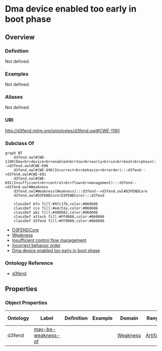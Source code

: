 # Dma device enabled too early in boot phase

## Overview

### Definition
Not defined.

### Examples
Not defined.

### Aliases
Not defined.

### URI
http://d3fend.mitre.org/ontologies/d3fend.owl#CWE-1190

### Subclass Of
```mermaid
graph BT
    d3fend.owl#CWE-1190(Dma<br>device<br>enabled<br>too<br>early<br>in<br>boot<br>phase):::d3fend-->d3fend.owl#CWE-696
    d3fend.owl#CWE-696(Incorrect<br>behavior<br>order):::d3fend-->d3fend.owl#CWE-691
    d3fend.owl#CWE-691(Insufficient<br>control<br>flow<br>management):::d3fend-->d3fend.owl#Weakness
    d3fend.owl#Weakness(Weakness):::d3fend-->d3fend.owl#D3FENDCore
    d3fend.owl#D3FENDCore(D3FENDCore):::d3fend
    
    classDef bfo fill:#97c1fb,color:#060606
    classDef cco fill:#e4c51e,color:#060606
    classDef abi fill:#48DD82,color:#060606
    classDef attack fill:#FF0000,color:#060606
    classDef d3fend fill:#FF0000,color:#060606
```

- [D3FENDCore](/docs/ontology/reference/model/D3FENDCore/D3FENDCore.md)
- [Weakness](/docs/ontology/reference/model/D3FENDCore/Weakness/Weakness.md)
- [Insufficient control flow management](/docs/ontology/reference/model/D3FENDCore/Weakness/Insufficient%20control%20flow%20management/Insufficient%20control%20flow%20management.md)
- [Incorrect behavior order](/docs/ontology/reference/model/D3FENDCore/Weakness/Insufficient%20control%20flow%20management/Incorrect%20behavior%20order/Incorrect%20behavior%20order.md)
- [Dma device enabled too early in boot phase](/docs/ontology/reference/model/D3FENDCore/Weakness/Insufficient%20control%20flow%20management/Incorrect%20behavior%20order/Dma%20device%20enabled%20too%20early%20in%20boot%20phase/Dma%20device%20enabled%20too%20early%20in%20boot%20phase.md)


### Ontology Reference
- [d3fend](http://d3fend.mitre.org/ontologies/d3fend.owl#)

## Properties
### Object Properties
| Ontology | Label | Definition | Example | Domain | Range | Inverse Of |
|----------|-------|------------|---------|--------|-------|------------|
| d3fend | [may-be-weakness-of](http://d3fend.mitre.org/ontologies/d3fend.owl#may-be-weakness-of) |  |  | [Weakness](/docs/ontology/reference/model/D3FENDCore/Weakness/Weakness.md) | [Artifact](/docs/ontology/reference/model/D3FENDCore/Artifact/Artifact.md) | [may-have-weakness](http://d3fend.mitre.org/ontologies/d3fend.owl#may-have-weakness) |

